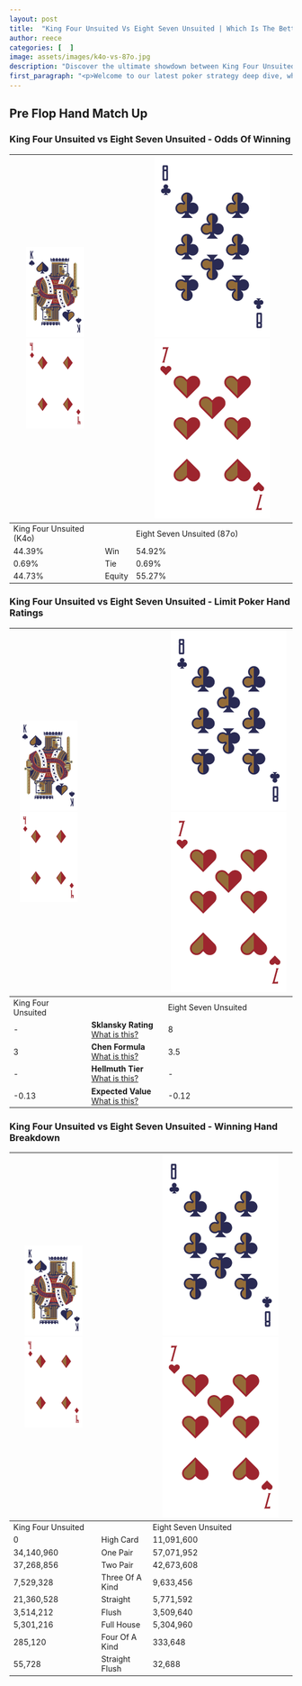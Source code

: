 ```yaml
---
layout: post
title:  "King Four Unsuited Vs Eight Seven Unsuited | Which Is The Better Hand In Poker? A Complete Guide"
author: reece
categories: [  ]
image: assets/images/k4o-vs-87o.jpg
description: "Discover the ultimate showdown between King Four Unsuited and Eight Seven Unsuited in poker! Uncover the odds, strategies, and scenarios where one hand triumphs over the other. Get ready to up your poker game with this thrilling analysis."
first_paragraph: "<p>Welcome to our latest poker strategy deep dive, where we're pitting two distinct hands against each other in a high-stakes showdown: King Four Unsuited vs Eight Seven Unsuited.</p><p>In the dynamic world of poker, every decision counts, and knowing which hand holds the upper hand is key to your success at the table.</p><p>In this article, we'll dissect these two hands, explore the scenarios where one dominates the other, and equip you with the knowledge to make strategic choices that can tip the odds in your favor.</p><p>Get ready to unravel the intriguing dynamics of these poker hands and elevate your game to new heights.</p>"
---
```




[comment]: # (sp0)

## Pre Flop Hand Match Up

<div class="table hand-ratings" markdown="1"> 



### King Four Unsuited vs Eight Seven Unsuited - Odds Of Winning


    
| ![image info](assets/images/hand1/K.png) ![image info](assets/images/hand1/4o.png) |  | ![image info](assets/images/hand2/8.png) ![image info](assets/images/hand2/7o.png) |
| -------- | -------- | -------- |
| King Four Unsuited (K4o) |  | Eight Seven Unsuited (87o) |
| 44.39% | Win | 54.92% |
| 0.69% | Tie | 0.69% |
| 44.73% | Equity | 55.27% |




[comment]: # (sp1)



### King Four Unsuited vs Eight Seven Unsuited - Limit Poker Hand Ratings


    
| ![image info](assets/images/hand1/K.png) ![image info](assets/images/hand1/4o.png) |  | ![image info](assets/images/hand2/8.png) ![image info](assets/images/hand2/7o.png) |
| -------- | -------- | -------- |
| King Four Unsuited |  | Eight Seven Unsuited |
| - | **Sklansky Rating** [What is this?](/sklansky-rating-explained) | 8 |
| 3 | **Chen Formula** [What is this?](/chen-formula-explained) | 3.5 |
| - | **Hellmuth Tier** [What is this?](/Hellmuth-tier-explained) | - |
| -0.13 | **Expected Value** [What is this?](/expected-value-explained) | -0.12 |




[comment]: # (sp2)



### King Four Unsuited vs Eight Seven Unsuited - Winning Hand Breakdown


    
| ![image info](assets/images/hand1/K.png) ![image info](assets/images/hand1/4o.png) |  | ![image info](assets/images/hand2/8.png) ![image info](assets/images/hand2/7o.png) |
| -------- | -------- | -------- |
| King Four Unsuited |  | Eight Seven Unsuited |
| 0 | High Card | 11,091,600 |
| 34,140,960 | One Pair | 57,071,952 |
| 37,268,856 | Two Pair | 42,673,608 |
| 7,529,328 | Three Of A Kind | 9,633,456 |
| 21,360,528 | Straight | 5,771,592 |
| 3,514,212 | Flush | 3,509,640 |
| 5,301,216 | Full House | 5,304,960 |
| 285,120 | Four Of A Kind | 333,648 |
| 55,728 | Straight Flush | 32,688 |




[comment]: # (sp3)



</div>

[comment]: # (sp4)



[comment]: # (sp5)


